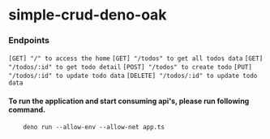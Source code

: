 # simple-crud-deno-oak

### Endpoints
```[GET] "/" to access the home``` 
```[GET] "/todos" to get all todos data``` 
```[GET] "/todos/:id" to get todo detail``` 
```[POST] "/todos" to create todo``` 
```[PUT] "/todos/:id" to update todo data``` 
```[DELETE] "/todos/:id" to update todo data``` 

#### To run the application and start consuming api's, please run following command.
```
    deno run --allow-env --allow-net app.ts
```